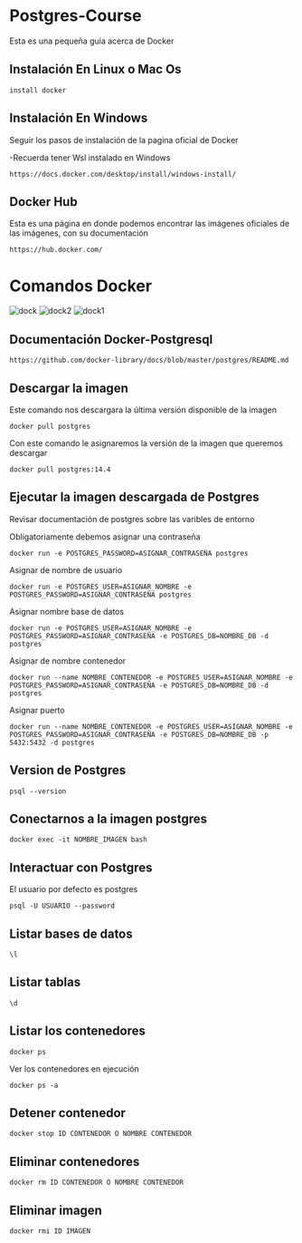 # Postgres-Course

Esta es una pequeña guia acerca de Docker

## Instalación En Linux o Mac Os

```
install docker
```

## Instalación En Windows

Seguir los pasos de instalación de la pagina oficial de Docker

-Recuerda tener Wsl instalado en Windows

```
https://docs.docker.com/desktop/install/windows-install/
```

## Docker Hub

Esta es una página en donde podemos encontrar las imágenes oficiales de las imágenes, con su documentación

```
https://hub.docker.com/
```

# Comandos Docker

![dock](https://user-images.githubusercontent.com/60405554/180707902-256752d1-b4d5-44c0-b4df-4cb0e3684f8a.png)
![dock2](https://user-images.githubusercontent.com/60405554/180707895-58b79d4d-25e4-4b52-8f90-1cef5a9e6bfe.png)
![dock1](https://user-images.githubusercontent.com/60405554/180707903-6528a74f-8d5d-4e3c-8519-b56ac76e5861.png)

## Documentación Docker-Postgresql

```
https://github.com/docker-library/docs/blob/master/postgres/README.md
```

## Descargar la imagen

Este comando nos descargara la última versión disponible de la imagen

```
docker pull postgres
```

Con este comando le asignaremos la versión de la imagen que queremos descargar

```
docker pull postgres:14.4
```

## Ejecutar la imagen descargada de Postgres

Revisar documentación de postgres sobre las varibles de entorno

Obligatoriamente debemos asignar una contraseña

```
docker run -e POSTGRES_PASSWORD=ASIGNAR_CONTRASEÑA postgres
```

Asignar de nombre de usuario

```
docker run -e POSTGRES_USER=ASIGNAR_NOMBRE -e POSTGRES_PASSWORD=ASIGNAR_CONTRASEÑA postgres
```

Asignar nombre base de datos

```
docker run -e POSTGRES_USER=ASIGNAR_NOMBRE -e POSTGRES_PASSWORD=ASIGNAR_CONTRASEÑA -e POSTGRES_DB=NOMBRE_DB -d postgres
```

Asignar de nombre contenedor

```
docker run --name NOMBRE_CONTENEDOR -e POSTGRES_USER=ASIGNAR_NOMBRE -e POSTGRES_PASSWORD=ASIGNAR_CONTRASEÑA -e POSTGRES_DB=NOMBRE_DB -d postgres
```

Asignar puerto

```
docker run --name NOMBRE_CONTENEDOR -e POSTGRES_USER=ASIGNAR_NOMBRE -e POSTGRES_PASSWORD=ASIGNAR_CONTRASEÑA -e POSTGRES_DB=NOMBRE_DB -p 5432:5432 -d postgres
```

## Version de Postgres

```
psql --version
```

## Conectarnos a la imagen postgres

```
docker exec -it NOMBRE_IMAGEN bash
```

## Interactuar con Postgres

El usuario por defecto es postgres

```
psql -U USUARIO --password
```

## Listar bases de datos

```
\l
```

## Listar tablas

```
\d
```

## Listar los contenedores

```
docker ps
```

Ver los contenedores en ejecución

```
docker ps -a
```

## Detener contenedor

```
docker stop ID CONTENEDOR O NOMBRE CONTENEDOR
```

## Eliminar contenedores

```
docker rm ID CONTENEDOR O NOMBRE CONTENEDOR
```

## Eliminar imagen

```
docker rmi ID IMAGEN
```
